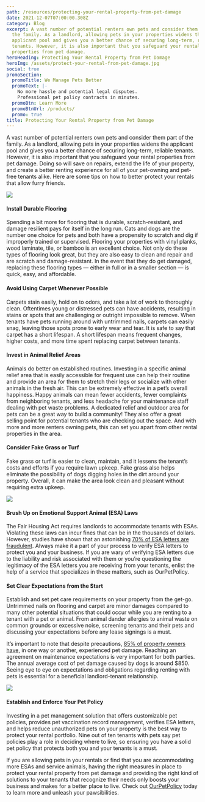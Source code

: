 ```yaml
---
path: /resources/protecting-your-rental-property-from-pet-damage
date: 2021-12-07T07:00:00.308Z
category: Blog
excerpt: A vast number of potential renters own pets and consider them part of
  the family. As a landlord, allowing pets in your properties widens the
  applicant pool and gives you a better chance of securing long-term, reliable
  tenants. However, it is also important that you safeguard your rental
  properties from pet damage.
heroHeading: Protecting Your Rental Property from Pet Damage
heroImg: /assets/protect-your-rental-from-pet-damage.jpg
social: true
promoSection:
  promoTitle: We Manage Pets Better
  promoText: |-
    No more hassle and potential legal disputes. 
    Professional pet policy contracts in minutes.
  promoBtn: Learn More
  promoBtnUrl: /products/
  promo: true
title: Protecting Your Rental Property from Pet Damage
---
```

A vast number of potential renters own pets and consider them part of the family. As a landlord, allowing pets in your properties widens the applicant pool and gives you a better chance of securing long-term, reliable tenants. However, it is also important that you safeguard your rental properties from pet damage. Doing so will save on repairs, extend the life of your property, and create a better renting experience for all of your pet-owning and pet-free tenants alike. Here are some tips on how to better protect your rentals that allow furry friends.

![](/assets/manage-pets-in-your-rentals.png)

#### Install Durable Flooring 

Spending a bit more for flooring that is durable, scratch-resistant, and damage resilient pays for itself in the long run. Cats and dogs are the number one choice for pets and both have a propensity to scratch and dig if improperly trained or supervised. Flooring your properties with vinyl planks, wood laminate, tile, or bamboo is an excellent choice. Not only do these types of flooring look great, but they are also easy to clean and repair and are scratch and damage-resistant. In the event that they do get damaged, replacing these flooring types — either in full or in a smaller section — is quick, easy, and affordable.

#### Avoid Using Carpet Whenever Possible

Carpets stain easily, hold on to odors, and take a lot of work to thoroughly clean. Oftentimes young or distressed pets can have accidents, resulting in stains or spots that are challenging or outright impossible to remove. When tenants have pets running around with untrimmed nails, carpets can easily snag, leaving those spots prone to early wear and tear. It is safe to say that carpet has a short lifespan. A short lifespan means frequent changes, higher costs, and more time spent replacing carpet between tenants.

#### Invest in Animal Relief Areas

Animals do better on established routines. Investing in a specific animal relief area that is easily accessible for frequent use can help their routine and provide an area for them to stretch their legs or socialize with other animals in the fresh air. This can be extremely effective in a pet’s overall happiness. Happy animals can mean fewer accidents, fewer complaints from neighboring tenants, and less headache for your maintenance staff dealing with pet waste problems. A dedicated relief and outdoor area for pets can be a great way to build a community! They also offer a great selling point for potential tenants who are checking out the space. And with more and more renters owning pets, this can set you apart from other rental properties in the area.

#### Consider Fake Grass or Turf

Fake grass or turf is easier to clean, maintain, and it lessens the tenant’s costs and efforts if you require lawn upkeep. Fake grass also helps eliminate the possibility of dogs digging holes in the dirt around your property. Overall, it can make the area look clean and pleasant without requiring extra upkeep.

![](/assets/protect-your-rental-property-from-pet-damage.png)

#### Brush Up on Emotional Support Animal (ESA) Laws

The Fair Housing Act requires landlords to accommodate tenants with ESAs. Violating these laws can incur fines that can be in the thousands of dollars. However, studies have shown that an astonishing [70% of ESA letters are fraudulent](https://landlordtech.com/resources/the-landlords-guide-to-tenants-with-pets/). Always make it a part of your process to verify ESA letters to protect you and your business. If you are wary of verifying ESA letters due to the liability and risk associated with them or you’re questioning the legitimacy of the ESA letters you are receiving from your tenants, enlist the help of a service that specializes in these matters, such as OurPetPolicy.

#### Set Clear Expectations from the Start

Establish and set pet care requirements on your property from the get-go. Untrimmed nails on flooring and carpet are minor damages compared to many other potential situations that could occur while you are renting to a tenant with a pet or animal. From animal dander allergies to animal waste on common grounds or excessive noise, screening tenants and their pets and discussing your expectations before any lease signings is a must.

It’s important to note that despite precautions, [85% of property owners have](https://landlordtech.com/resources/the-landlords-guide-to-tenants-with-pets/), in one way or another, experienced pet damage. Reaching an agreement on maintenance expectations is very important for both parties. The annual average cost of pet damage caused by dogs is around $850. Seeing eye to eye on expectations and obligations regarding renting with pets is essential for a beneficial landlord-tenant relationship.

![](/assets/protect-your-rental-property-from-pet-damage.jpeg)

#### **Establish and Enforce Your Pet Policy**

Investing in a pet management solution that offers customizable pet policies, provides pet vaccination record management, verifies ESA letters, and helps reduce unauthorized pets on your property is the best way to protect your rental portfolio. Nine out of ten tenants with pets say pet policies play a role in deciding where to live, so ensuring you have a solid pet policy that protects both you and your tenants is a must.

If you are allowing pets in your rentals or find that you are accommodating more ESAs and service animals, having the right measures in place to protect your rental property from pet damage and providing the right kind of solutions to your tenants that recognize their needs only boosts your business and makes for a better place to live. Check out [OurPetPolicy](https://www.landlordtech.com/products) today to learn more and unleash your pawsibilities.